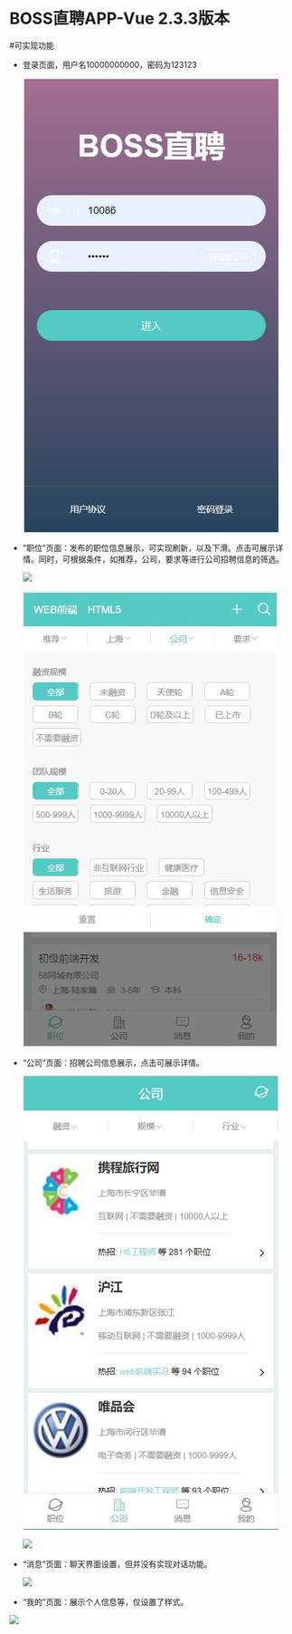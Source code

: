 # BOSS直聘APP-Vue 2.3.3版本
#可实现功能

+ 登录页面，用户名10000000000，密码为123123

  ![](images\blogin.jpg)

+ “职位”页面：发布的职位信息展示，可实现刷新，以及下滑。点击可展示详情。同时，可根据条件，如推荐，公司，要求等进行公司招聘信息的筛选。

  ![](C:\Users\婷婷\Desktop\newBoss\Boss\images\bJob.jpg)

  ![](https://raw.githubusercontent.com/zxNoral/Boss/master/images/bshouye.jpg)

+ “公司”页面：招聘公司信息展示，点击可展示详情。

  ![](https://github.com/zxNoral/Boss/blob/master/images/bCompany.jpg)

  ![](C:\Users\婷婷\Desktop\newBoss\Boss\images\binfo2.jpg)

+ “消息”页面：聊天界面设置，但并没有实现对话功能。

  ![](C:\Users\婷婷\Desktop\newBoss\Boss\images\bNews.jpg)

+ “我的”页面：展示个人信息等，仅设置了样式。

![](C:\Users\婷婷\Desktop\newBoss\Boss\images\bmy.jpg)

